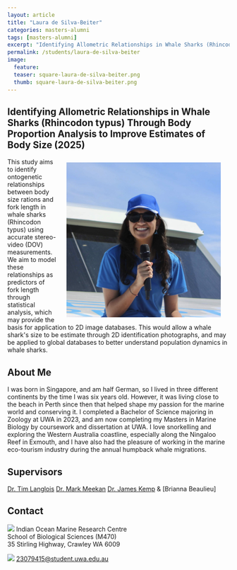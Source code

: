 ```yaml
---
layout: article
title: "Laura de Silva-Beiter"
categories: masters-alumni
tags: [masters-alumni]
excerpt: "Identifying Allometric Relationships in Whale Sharks (Rhincodon typus) Through Body Proportion Analysis to Improve Estimates of Body Size (2025)"
permalink: /students/laura-de-silva-beiter
image:
  feature: 
  teaser: square-laura-de-silva-beiter.png
  thumb: square-laura-de-silva-beiter.png
---
```

## Identifying Allometric Relationships in Whale Sharks (Rhincodon typus) Through Body Proportion Analysis to Improve Estimates of Body Size (2025)
<img src='/images/square-laura-de-silva-beiter.png' align='right' width="350" hspace="20" vspace="10">

This study aims to identify ontogenetic relationships between body size rations and fork length in whale sharks (Rhincodon typus) using accurate stereo-video (DOV) measurements. We aim to model these relationships as predictors of fork length through statistical analysis, which may provide the basis for application to 2D image databases. This would allow a whale shark's size to be estimate through 2D identification photographs, and may be applied to global databases to better understand population dynamics in whale sharks.
## About Me
I was born in Singapore, and am half German, so I lived in three different continents by the time I was six years old. However, it was living close to the beach in Perth since then that helped shape my passion for the marine world and conserving it. I completed a Bachelor of Science majoring in Zoology at UWA in 2023, and am now completing my Masters in Marine Biology by coursework and dissertation at UWA. I love snorkelling and exploring the Western Australia coastline, especially along the Ningaloo Reef in Exmouth, and I have also had the pleasure of working in the marine eco-tourism industry during the annual humpback whale migrations.
## Supervisors
[Dr. Tim Langlois](https://marineecology.io/researchers/tim-langlois/ "Tim Langlois")
[Dr. Mark Meekan](https://research-repository.uwa.edu.au/en/persons/mark-meekan "Mark Meekan")
[Dr. James Kemp](https://marineecology.io//researchers/james-kemp/ "James Kemp")
& [Brianna Beaulieu]


## Contact
<img src='/images/icons/building-regular.svg' width="15px"> Indian Ocean Marine Research Centre <br>
School of Biological Sciences (M470)<br>
35 Stirling Highway, Crawley WA 6009

<img src='/images/icons/envelope-regular.svg' width="15px"> <a href="23079415@student.uwa.edu.au"></a>23079415@student.uwa.edu.au<br>
